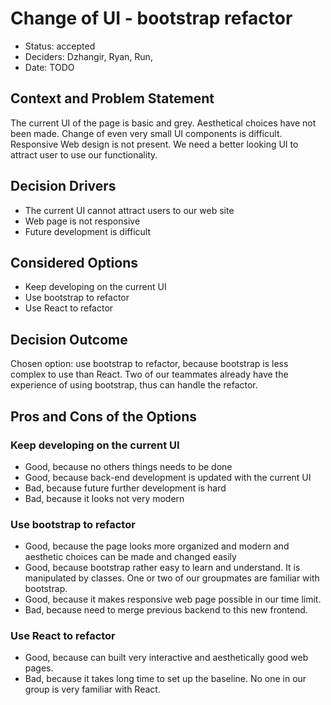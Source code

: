 # Change of UI - bootstrap refactor

* Status: accepted
* Deciders: Dzhangir, Ryan, Run, 
* Date: TODO

## Context and Problem Statement

The current UI of the page is basic and grey. Aesthetical choices have not been made. Change of even very small UI components is difficult. Responsive Web design is not present. We need a better looking UI to attract user to use our functionality.

## Decision Drivers <!-- optional -->

* The current UI cannot attract users to our web site
* Web page is not responsive
* Future development is difficult

## Considered Options

* Keep developing on the current UI
* Use bootstrap to refactor
* Use React to refactor

## Decision Outcome

Chosen option: use bootstrap to refactor, because bootstrap is less complex to use than React. Two of our teammates already have the experience of using bootstrap, thus can handle the refactor.

## Pros and Cons of the Options

### Keep developing on the current UI

* Good, because no others things needs to be done
* Good, because back-end development is updated with the current UI
* Bad, because future further development is hard
* Bad, because it looks not very modern

### Use bootstrap to refactor

* Good, because the page looks more organized and modern and aesthetic choices can be made and changed easily
* Good, because bootstrap rather easy to learn and understand. It is manipulated by classes. One or two of our groupmates are familiar with bootstrap.
* Good, because it makes responsive web page possible in our time limit.
* Bad, because need to merge previous backend to this new frontend.

### Use React to refactor

* Good, because can built very interactive and aesthetically good web pages.
* Bad, because it takes long time to set up the baseline. No one in our group is very familiar with React.
